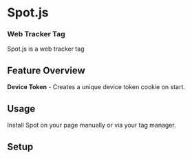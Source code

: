 # Spot.js
### Web Tracker Tag
Spot.js is a web tracker tag

## Feature Overview
**Device Token** - Creates a unique device token cookie on start.

## Usage
Install Spot on your page manually or via your tag manager.

## Setup
